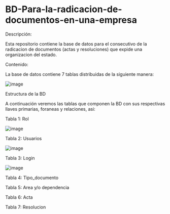 # BD-Para-la-radicacion-de-documentos-en-una-empresa

Descripción:

Esta repositorio contiene la base de datos para el consecutivo de la radicacion de documentos (actas y resoluciones) que expide una organizacion del estado.

Contenido:

La base de datos contiene 7 tablas distribuidas de la siguiente manera:

![image](https://github.com/user-attachments/assets/a50bdd93-5b9e-4e3c-82e6-066515692acf)

Estructura de la BD

A continuación veremos las tablas que componen la BD con sus respectivas llaves primarias, foraneas y relaciones, asi:

Tabla 1: Rol 

![image](https://github.com/user-attachments/assets/0f88681b-82e5-4d17-8095-9ae1967b602a)

Tabla 2: Usuarios

![image](https://github.com/user-attachments/assets/b3c570d9-f5cf-4f2f-8850-b1ae9cfa3e77)

Tabla 3: Login

![image](https://github.com/user-attachments/assets/e40c383d-4fdc-4d5c-a350-91e7b75d03f6)

Tabla 4: Tipo_documento 


Tabla 5: Area y/o dependencia


Tabla 6: Acta


Tabla 7: Resolucion









